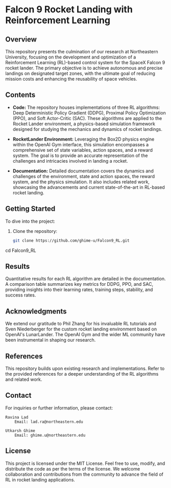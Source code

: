 # Falcon 9 Rocket Landing with Reinforcement Learning

## Overview

This repository presents the culmination of our research at Northeastern University, focusing on the development and optimization of a Reinforcement Learning (RL)-based control system for the SpaceX Falcon 9 rocket lander. The primary objective is to achieve autonomous and precise landings on designated target zones, with the ultimate goal of reducing mission costs and enhancing the reusability of space vehicles.

## Contents

- **Code:** The repository houses implementations of three RL algorithms: Deep Deterministic Policy Gradient (DDPG), Proximal Policy Optimization (PPO), and Soft Actor-Critic (SAC). These algorithms are applied to the Rocket Lander environment, a physics-based simulation framework designed for studying the mechanics and dynamics of rocket landings.

- **RocketLander Environment:** Leveraging the Box2D physics engine within the OpenAI Gym interface, this simulation encompasses a comprehensive set of state variables, action spaces, and a reward system. The goal is to provide an accurate representation of the challenges and intricacies involved in landing a rocket.

- **Documentation:** Detailed documentation covers the dynamics and challenges of the environment, state and action spaces, the reward system, and the physics simulation. It also includes related work, showcasing the advancements and current state-of-the-art in RL-based rocket landing.

## Getting Started

To dive into the project:

1. Clone the repository:

   ```bash
   git clone https://github.com/ghime-u/Falcon9_RL.git
cd Falcon9_RL

## Results

Quantitative results for each RL algorithm are detailed in the documentation. A comparison table summarizes key metrics for DDPG, PPO, and SAC, providing insights into their learning rates, training steps, stability, and success rates.

## Acknowledgments

We extend our gratitude to Phil Zhang for his invaluable RL tutorials and Sven Niederberger for the custom rocket landing environment based on OpenAI's LunarLander. The OpenAI Gym and the wider ML community have been instrumental in shaping our research.

## References

This repository builds upon existing research and implementations. Refer to the provided references for a deeper understanding of the RL algorithms and related work.

## Contact

For inquiries or further information, please contact:

    Ravina Lad
        Email: lad.ra@northeastern.edu

    Utkarsh Ghime
        Email: ghime.u@northeastern.edu

## License

This project is licensed under the MIT License. Feel free to use, modify, and distribute the code as per the terms of the license. We welcome collaboration and contributions from the community to advance the field of RL in rocket landing applications.
